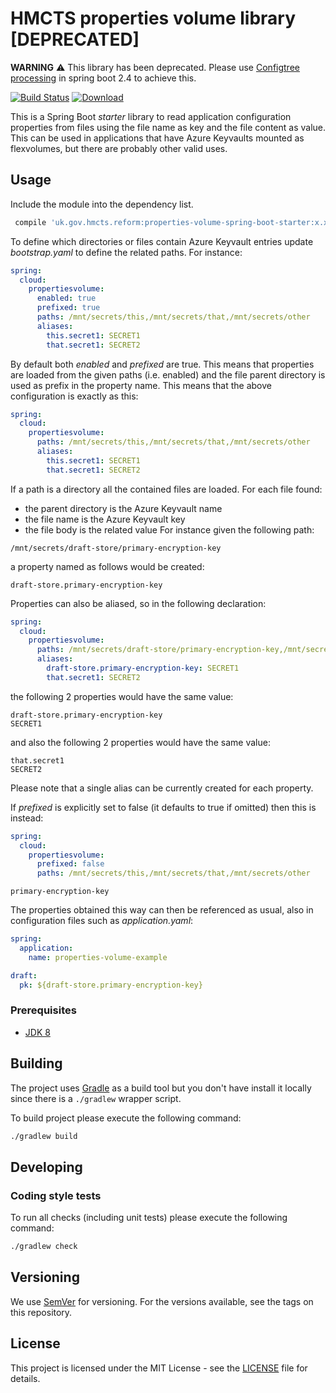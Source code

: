 # HMCTS properties volume library [DEPRECATED]

**WARNING** :warning: This library has been deprecated. Please use [Configtree processing](https://spring.io/blog/2020/08/14/config-file-processing-in-spring-boot-2-4) in spring boot 2.4 to achieve this. 

[![Build Status](https://travis-ci.com/hmcts/properties-volume-spring-boot-starter.svg?branch=master)](https://travis-ci.com/hmcts/properties-volume-spring-boot-starter)
[ ![Download](https://api.bintray.com/packages/hmcts/hmcts-maven/properties-volume-spring-boot-starter/images/download.svg) ](https://bintray.com/hmcts/hmcts-maven/properties-volume-spring-boot-starter/_latestVersion)

This is a Spring Boot _starter_ library to read application configuration properties from files using the file name as key 
and the file content as value. This can be used in applications that have Azure Keyvaults mounted as flexvolumes, but there 
are probably other valid uses.


## Usage
Include the module into the dependency list.
```groovy
 compile 'uk.gov.hmcts.reform:properties-volume-spring-boot-starter:x.x.x'
```

To define which directories or files contain Azure Keyvault entries update *bootstrap.yaml* to define the related paths.
For instance:
```yaml
spring:
  cloud:
    propertiesvolume:
      enabled: true
      prefixed: true
      paths: /mnt/secrets/this,/mnt/secrets/that,/mnt/secrets/other
      aliases:
        this.secret1: SECRET1
        that.secret1: SECRET2
```
By default both _enabled_ and _prefixed_ are true. This means that properties are
loaded from the given paths (i.e. enabled) and the file parent directory is used 
as prefix in the property name. 
This means that the above configuration is exactly as this:
```yaml
spring:
  cloud:
    propertiesvolume:
      paths: /mnt/secrets/this,/mnt/secrets/that,/mnt/secrets/other
      aliases:
        this.secret1: SECRET1
        that.secret1: SECRET2
```
If a path is a directory all the contained files are loaded.
For each file found:
- the parent directory is the Azure Keyvault name
- the file name is the Azure Keyvault key 
- the file body is the related value 
For instance given the following path:
```
/mnt/secrets/draft-store/primary-encryption-key
```
a property named as follows would be created:

```
draft-store.primary-encryption-key
```

Properties can also be aliased, so in the following declaration:
```yaml
spring:
  cloud:
    propertiesvolume:
      paths: /mnt/secrets/draft-store/primary-encryption-key,/mnt/secrets/that
      aliases:
        draft-store.primary-encryption-key: SECRET1
        that.secret1: SECRET2
```
the following 2 properties would have the same value:
```
draft-store.primary-encryption-key
SECRET1
```
and also the following 2 properties would have the same value: 
```
that.secret1
SECRET2
```
Please note that a single alias can be currently created for each property.

If _prefixed_ is explicitly set to false (it defaults to true if omitted) then this is instead:
```yaml
spring:
  cloud:
    propertiesvolume:
      prefixed: false
      paths: /mnt/secrets/this,/mnt/secrets/that,/mnt/secrets/other
```
```
primary-encryption-key
```

The properties obtained this way can then be referenced as usual, also in configuration files such as 
_application.yaml_:

```yaml
spring:
  application:
    name: properties-volume-example

draft:
  pk: ${draft-store.primary-encryption-key}

```

### Prerequisites

- [JDK 8](https://www.oracle.com/java)


## Building

The project uses [Gradle](https://gradle.org) as a build tool but you don't have install it locally since there is a
`./gradlew` wrapper script.  

To build project please execute the following command:

```bash
./gradlew build
```

## Developing

### Coding style tests

To run all checks (including unit tests) please execute the following command:

```bash
./gradlew check
```

## Versioning

We use [SemVer](http://semver.org/) for versioning.
For the versions available, see the tags on this repository.

## License

This project is licensed under the MIT License - see the [LICENSE](LICENSE) file for details.
